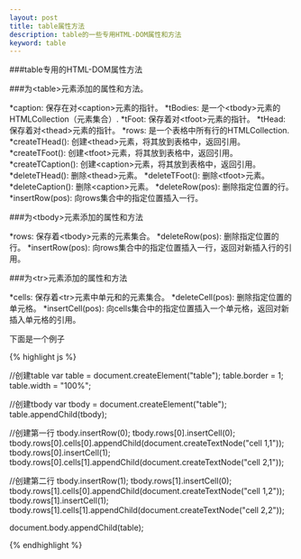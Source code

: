 ```yaml
---
layout: post
title: table属性方法
description: table的一些专用HTML-DOM属性和方法
keyword: table
---
```


###table专用的HTML-DOM属性方法

###为\<table\>元素添加的属性和方法。

*caption: 保存在对\<caption\>元素的指针。
*tBodies: 是一个\<tbody\>元素的HTMLCollection（元素集合）.
*tFoot: 保存着对\<tfoot\>元素的指针。
*tHead: 保存着对\<thead\>元素的指针。
*rows: 是一个表格中所有行的HTMLCollection.
*createTHead(): 创建\<thead\>元素，将其放到表格中，返回引用。
*createTFoot(): 创建\<tfoot\>元素，将其放到表格中，返回引用。
*createTCaption(): 创建\<caption\>元素，将其放到表格中，返回引用。
*deleteTHead(): 删除\<thead\>元素。
*deleteTFoot(): 删除\<tfoot\>元素。
*deleteCaption(): 删除\<caption\>元素。
*deleteRow(pos): 删除指定位置的行。
*insertRow(pos): 向rows集合中的指定位置插入一行。

###为\<tbody\>元素添加的属性和方法

*rows: 保存着\<tbody\>元素的元素集合。
*deleteRow(pos): 删除指定位置的行。
*insertRow(pos): 向rows集合中的指定位置插入一行，返回对新插入行的引用。

###为\<tr\>元素添加的属性和方法

*cells: 保存着\<tr\>元素中单元和的元素集合。
*deleteCell(pos): 删除指定位置的单元格。
*insertCell(pos): 向cells集合中的指定位置插入一个单元格，返回对新插入单元格的引用。

下面是一个例子

{% highlight js %}

//创建table
var table = document.createElement("table");
table.border = 1;
table.width = "100%";

//创建tbody
var tbody = document.createElement("table");
table.appendChild(tbody);

//创建第一行
tbody.insertRow(0);
tbody.rows[0].insertCell(0);
tbody.rows[0].cells[0].appendChild(document.createTextNode("cell 1,1"));
tbody.rows[0].insertCell(1);
tbody.rows[0].cells[1].appendChild(document.createTextNode("cell 2,1"));

//创建第二行
tbody.insertRow(1);
tbody.rows[1].insertCell(0);
tbody.rows[1].cells[0].appendChild(document.createTextNode("cell 1,2"));
tbody.rows[1].insertCell(1);
tbody.rows[1].cells[1].appendChild(document.createTextNode("cell 2,2"));

document.body.appendChild(table);

{% endhighlight %}

<script defer>
	window.onload = function(){
		//创建table
		var table = document.createElement("table");
		table.border = 1;
		table.width = "100%";

		//创建tbody
		var tbody = document.createElement("table");
		table.appendChild(tbody);

		//创建第一行
		tbody.insertRow(0);
		tbody.rows[0].insertCell(0);
		tbody.rows[0].cells[0].appendChild(document.createTextNode("cell 1,1"));
		tbody.rows[0].insertCell(1);
		tbody.rows[0].cells[1].appendChild(document.createTextNode("cell 2,1"));

		//创建第二行
		tbody.insertRow(1);
		tbody.rows[1].insertCell(0);
		tbody.rows[1].cells[0].appendChild(document.createTextNode("cell 1,2"));
		tbody.rows[1].insertCell(1);
		tbody.rows[1].cells[1].appendChild(document.createTextNode("cell 2,2"));

		document.body.appendChild(table);
	}
</script>